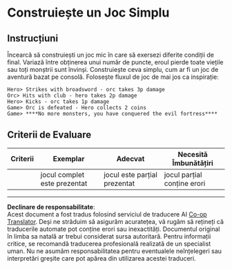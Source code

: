 <!--
CO_OP_TRANSLATOR_METADATA:
{
  "original_hash": "24201cf428c7edba1ccec2a78a0dd8f8",
  "translation_date": "2025-08-27T22:26:15+00:00",
  "source_file": "6-space-game/6-end-condition/assignment.md",
  "language_code": "ro"
}
-->
# Construiește un Joc Simplu

## Instrucțiuni

Încearcă să construiești un joc mic în care să exersezi diferite condiții de final. Variază între obținerea unui număr de puncte, eroul pierde toate viețile sau toți monștrii sunt învinși. Construiește ceva simplu, cum ar fi un joc de aventură bazat pe consolă. Folosește fluxul de joc de mai jos ca inspirație:

```
Hero> Strikes with broadsword - orc takes 3p damage
Orc> Hits with club - hero takes 2p damage
Hero> Kicks - orc takes 1p damage
Game> Orc is defeated - Hero collects 2 coins
Game> ****No more monsters, you have conquered the evil fortress****
```

## Criterii de Evaluare

| Criterii | Exemplar               | Adecvat                     | Necesită Îmbunătățiri      |
| -------- | ---------------------- | --------------------------- | -------------------------- |
|          | jocul complet este prezentat | jocul este parțial prezentat | jocul parțial conține erori |

---

**Declinare de responsabilitate**:  
Acest document a fost tradus folosind serviciul de traducere AI [Co-op Translator](https://github.com/Azure/co-op-translator). Deși ne străduim să asigurăm acuratețea, vă rugăm să rețineți că traducerile automate pot conține erori sau inexactități. Documentul original în limba sa natală ar trebui considerat sursa autoritară. Pentru informații critice, se recomandă traducerea profesională realizată de un specialist uman. Nu ne asumăm responsabilitatea pentru eventualele neînțelegeri sau interpretări greșite care pot apărea din utilizarea acestei traduceri.